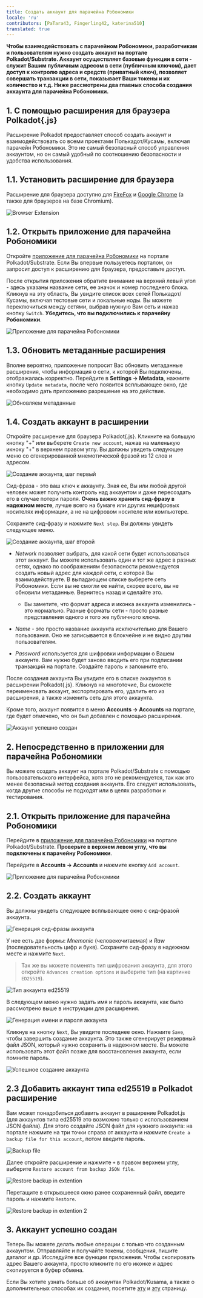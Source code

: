 ```yaml
---
title: Создать аккаунт для парачейна Робономики
locale: 'ru' 
contributors: [PaTara43, Fingerling42, katerina510]
translated: true
---
```


**Чтобы взаимодействовать с парачейном Робономики, разработчикам и пользователям нужно создать аккаунт на портале Polkadot/Substrate. Аккаунт осуществляет базовые функции в сети - служит Вашим публичным адресом в сети (публичным ключом), дает доступ к контролю адреса и средств (приватный ключ), позволяет совершать транзакции в сети, показывает Ваши токены и их количество и т.д. Ниже рассмотрены два главных способа создания аккаунта для парачейна Робономики.**

## 1. С помощью расширения для браузера Polkadot{.js}

Расширение Polkadot предоставляет способ создать аккаунт и взаимодействовать со всеми проектами Полькадот/Кусамы, включая парачейн Робономики. Это не самый безопасный способ управления аккаунтом, но он самый удобный по соотношению безопасности и удобства использования. 

## 1.1. Установить расширение для браузера

Расширение для браузера доступно для [FireFox](https://addons.mozilla.org/en-US/firefox/addon/polkadot-js-extension) и [Google Chrome](https://chrome.google.com/webstore/detail/polkadot%7Bjs%7D-extension/mopnmbcafieddcagagdcbnhejhlodfdd?hl=ru) (а также для браузеров на базе Chromium).

![Browser Extension](../images/creating-an-account/1.1-polkadot-extension.png "Расширение для браузера")

## 1.2. Открыть приложение для парачейна Робономики

Откройте [приложение для парачейна Робономики](https://polkadot.js.org/apps/?rpc=wss%3A%2F%2Fkusama.rpc.robonomics.network%2F#/) на портале Polkadot/Substrate. Если Вы впервые пользуетесь порталом, он запросит доступ к расширению для браузера, предоставьте доступ.

После открытия приложения обратите внимание на верхний левый угол - здесь указаны название сети, ее значок и номер последнего блока. Кликнув на эту область, Вы увидите список всех сетей Полькадот/Кусамы, включая тестовые сети и локальные ноды. Вы можете переключиться между сетями, выбрав нужную Вам сеть и нажав кнопку `Switch`. **Убедитесь, что вы подключились к парачейну Робономики**. 

![Приложение для парачейна Робономики](../images/creating-an-account/1.2-robonomics-app.png "Приложение для парачейна Робономики")

## 1.3. Обновить метаданные расширения

Вполне вероятно, приложение попросит Вас обновить метаданные расширения, чтобы информация о сети, к которой Вы подключены, отображалась корректно. Перейдите в **Settings -> Metadata**, нажмите кнопку `Update metadata`, после чего появится всплывающее окно, где необходимо дать приложению разрешение на это действие.

![Обновляем метаданные](../images/creating-an-account/1.3-metadata-update.png "Обновляем метаданные")

## 1.4. Создать аккаунт в расширении

Откройте расширение для браузера Polkadot{.js}. Кликните на большую кнопку "+" или выберете `Create new account`, нажав на маленькую икноку "+" в верхнем правом углу. Вы должны увидеть следующее меню со сгенерированной мнемотической фразой из 12 слов и адресом.

![Создание аккаунта, шаг первый](../images/creating-an-account/1.4-create-account-step-1.png "Создание аккаунта, шаг первый")

Сид-фраза - это ваш ключ к аккаунту. Зная ее, Вы или любой другой человек может получить контроль над аккаунтом и даже пересоздать его в случае потери пароля. **Очень важно хранить сид-фразу в надежном месте**, лучше всего на бумаге или других нецифровых носителях информации, а не на цифровом носителе или компьютере. 

Сохраните сид-фразу и нажмите `Next step`. Вы должны увидеть следующее меню.

![Создание аккаунта, шаг второй](../images/creating-an-account/1.5-create-account-step-2.png "Создание аккаунта, шаг второй")

- *Network* позволяет выбрать, для какой сети будет использоваться этот аккаунт. Вы можете использовать один и тот же адрес в разных сетях, однако по соображениям безопасности рекомендуется создать новый адрес для каждой сети, с которой Вы взаимодействуете.
В выпадающем списке выберете сеть Робономики. Если вы не смогли ее найти, скорее всего, вы не обновили метаданные. Вернитесь назад и сделайте это.

    - Вы заметите, что формат адреса и иконка аккаунта изменились - это нормально. Разные форматы сети - просто разные представления одного и того же публичного ключа. 

- *Name* - это просто название аккаунта исключительно для Вашего пользования. Оно не записывается в блокчейне и не видно другим пользователям. 

- *Password* используется для шифровки информации о Вашем аккаунте. Вам нужно будет заново вводить его при подписании транзакций на портале. Создайте пароль и запомните его.

После создания аккаунта Вы увидите его в списке аккаунтов в расширении Polkadot{.js}. Кликнув на многоточие, Вы сможете переименовать аккаунт, экспортировать его, удалить его из расширения, а также изменить сеть для этого аккаунта.

Кроме того, аккаунт появится в меню **Accounts -> Accounts** на портале, где будет отмечено, что он был добавлен с помощью расширения.

![Аккаунт успешно создан](../images/creating-an-account/1.6-account-injected.png "Аккаунт успешно создан")


## 2. Непосредственно в приложении для парачейна Робономики

Вы можете создать аккаунт на портале Polkadot/Substrate с помощью пользовательского интерфейса, хотя это не рекомендуется, так как это менее безопасный метод создания аккаунта. Его следует использовать, когда другие способы не подходят или в целях разработки и тестирования.

## 2.1. Открыть приложение для парачейна Робономики

Перейдите в [приложение для парачейна Робономики](https://polkadot.js.org/apps/?rpc=wss%3A%2F%2Fkusama.rpc.robonomics.network%2F#/) на портале Polkadot/Substrate. **Проверьте в верхнем левом углу, что вы подключены к парачейну Робономики**.  

Перейдите в **Accounts -> Accounts** и нажмите кнопку `Add account`. 

![Приложение для парачейна Робономики](../images/creating-an-account/2.1-robonomics-app-main-view.png "Приложение для парачейна Робономики")

## 2.2. Создать аккаунт

Вы должны увидеть следующее всплывающее окно с сид-фразой аккаунта. 

![Генерация сид-фразы аккаунта](../images/creating-an-account/2.2-robonomics-app-seed.png "Генерация сид-фразы аккаунта")

У нее есть две формы: *Mnemonic* (человекочитаемая) и *Raw* (последовательность цифр и букв). Сохраните сид-фразу в надежном месте и нажмите `Next`.

> Так же вы можете поменять тип шифрования аккаунта, для этого откройте `Advances creation options` и выберите тип (на картинке `ED25519`).

![Тип аккаунта ed25519](../images/creating-an-account/ed-account.jpg)

В следующем меню нужно задать имя и пароль аккаунта, как было рассмотрено выше в инструкции для расширения.

![Генерация имени и пароля аккаунта](../images/creating-an-account/2.3-robonomics-app-name-pass.png "Генерация имени и пароля аккаунта")

Кликнув на кнопку `Next`, Вы увидите последнее окно. Нажмите `Save`, чтобы завершить создание аккаунта. Это также сгенерирует резервный файл JSON, который нужно сохранить в надежном месте. Вы можете использовать этот файл позже для восстановления аккаунта, если помните пароль.

![Успешное создание аккаунта](../images/creating-an-account/2.4-robonomics-app-account-created.png "Успешное создание аккаунта")

## 2.3 Добавить аккаунт типа ed25519 в Polkadot расширение

Вам может понадобиться добавить аккаунт в раширение Polkadot.js (для аккаунтов типа ed25519 это возможно только с использованием JSON файла). Для этого создайте JSON файл для нужного аккаунта: на портале нажмите на три точки справа от аккаунта и нажмите `Create a backup file for this account`, потом введите пароль.

![Backup file](../images/creating-an-account/backup-file.jpg)

Далее откройте расширение и нажмите `+` в правом верхнем углу, выберите `Restore account from backup JSON file`.

![Restore backup in extention](../images/creating-an-account/extention-add-backup.jpg)

Перетащите в открывшееся окно ранее сохраненный файл, введите пароль и нажмите `Restore`.

![Restore backup in extention 2](../images/creating-an-account/file-backup.jpg)

## 3. Аккаунт успешно создан

Теперь Вы можете делать любые операции с только что созданным аккаунтом. Отправляйте и получайте токены, сообщения, пишите даталог и др. Исследуйте все функции приложения. Чтобы скопировать адрес Вашего аккаунта, просто кликните по его иконке и адрес скопируется в буфер обмена.

Если Вы хотите узнать больше об аккаунтах Polkadot/Kusama, а также о дополнительных способах их создания, посетите [эту](https://wiki.polkadot.network/docs/learn-accounts) и [эту](https://wiki.polkadot.network/docs/learn-account-generation) страницу.
